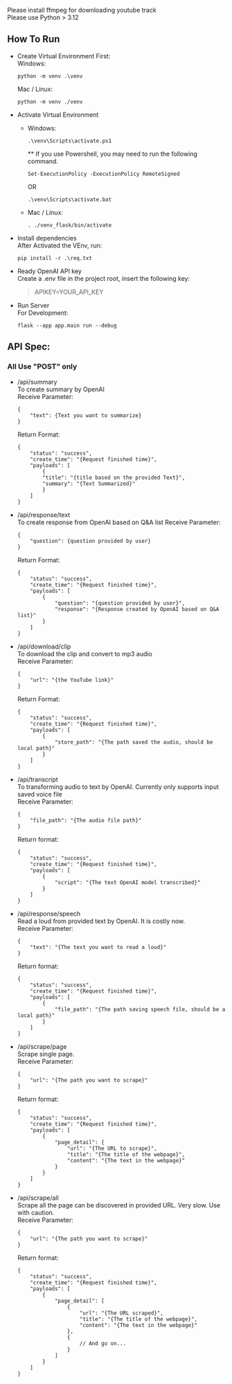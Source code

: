 Please install ffmpeg for downloading youtube track     
Please use Python > 3.12        

## How To Run
- Create Virtual Environment First:        
    Windows:
    ```
    python -m venv .\venv
    ```
    Mac / Linux:
    ```
    python -m venv ./venv
    ```

- Activate Virtual Environment
    * Windows:
      ```
      .\venv\Scripts\activate.ps1
      ```

        ** If you use Powershell, you may need to run the following command.
      ```
      Set-ExecutionPolicy -ExecutionPolicy RemoteSigned
      ```
        OR
        ```
        .\venv\Scripts\activate.bat
        ```
    * Mac / Linux:
        ```
        . ./venv_flask/bin/activate
        ```

- Install dependencies      
    After Activated the VEnv, run:
    ```
    pip install -r .\req.txt
    ```

- Ready OpenAI API key      
    Create a .env file in the project root, insert the following key:
    >APIKEY=YOUR_API_KEY

- Run Server        
    For Development:
    ```
    flask --app app.main run --debug
    ```

## API Spec:
### All Use "POST" only

- /api/summary      
    To create summary by OpenAI         
    Receive Parameter:
    ```
    {
        "text": {Text you want to summarize} 
    }   
    ```  
   
    Return Format:      
    ```
    {
        "status": "success",      
        "create_time": "{Request finished time}",        
        "payloads": [
            {       
            "title": "{title based on the provided Text}",      
            "summary": "{Text Summarized}"
            }
        ]
    }
    ``` 


- /api/response/text   
    To create response from OpenAI based on Q&A list
    Receive Parameter:      
    ```
    {
        "question": {question provided by user} 
    }
    ```

    Return Format:
    ```
    {
        "status": "success",      
        "create_time": "{Request finished time}",       
        "payloads": [       
            {       
                "question": "{question provided by user}",      
                "response": "{Response created by OpenAI based on Q&A list}"
            }       
        ]       
    }
    ```


- /api/download/clip     
    To download the clip and convert to mp3 audio       
    Receive Parameter:
    ```
    {
        "url": "{the YouTube link}"
    }      
    ```

    Return Format:
    ``` 
    {
        "status": "success",      
        "create_time": "{Request finished time}",         
        "payloads": [       
            {       
                "store_path": "{The path saved the audio, should be local path}"        
            }       
        ]       
    }       
    ```


- /api/transcript              
    To transforming audio to text by OpenAI. Currently only supports input saved voice file           
    Receive Parameter:
    ```
    {
        "file_path": "{The audio file path}"
    }
    ``` 
    Return format:
    ```
    {
        "status": "success",
        "create_time": "{Request finished time}",
        "payloads": [
            {
                "script": "{The text OpenAI model transcribed}"
            }
        ]
    }
    ```


- /api/response/speech              
    Read a loud from provided text by OpenAI. It is costly now.     
    Receive Parameter:
    ```
    {
        "text": "{The text you want to read a loud}"
    }
    ```    
    Return format:
    ```
    {
        "status": "success",
        "create_time": "{Request finished time}",
        "payloads": [
            {
                "file_path": "{The path saving speech file, should be a local path}"
            }
        ]
    }
    ```

- /api/scrape/page              
    Scrape single page.     
    Receive Parameter:
    ```
    {
        "url": "{The path you want to scrape}"
    }
    ```    
    Return format:
    ```
    {
        "status": "success",
        "create_time": "{Request finished time}",
        "payloads": [
            {
                "page_detail": {
                    "url": "{The URL to scrape}",
                    "title": "{The title of the webpage}",
                    "content": "{The text in the webpage}"
                }
            }
        ]
    }
    ```
                
- /api/scrape/all       
    Scrape all the page can be discovered in provided URL. Very slow. Use with caution.         
    Receive Parameter:
    ```
    {
        "url": "{The path you want to scrape}"
    }
    ```    
    Return format:
    ```
    {
        "status": "success",
        "create_time": "{Request finished time}",
        "payloads": [
            {
                "page_detail": [
                    {
                        "url": "{The URL scraped}",
                        "title": "{The title of the webpage}",
                        "content": "{The text in the webpage}"
                    },
                    {
                        // And go on...
                    }
                ]
            }
        ]
    }
    ```
